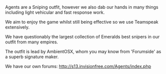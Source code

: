 Agents are a Sniping outfit, however we also dab our hands in many things
including light vehicular and fast response work.

We aim to enjoy the game whilst still being effective so we use Teamspeak
extensively.

We have questionably the largest collection of Emeralds best snipers in our
outfit from many empires.

The outfit is lead by AmbientOSX, whom you may know from 'Forumside' as a superb
signature maker.

We have our own forums: <http://s13.invisionfree.com/Agents/index.php>
